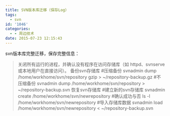 ```yaml
---
title: SVN版本库迁移（保存Log）
tags:
  - svn
id: '1046'
categories:
  - - 周边技术
date: 2015-07-23 12:15:43
---
```


svn版本库完整迁移，保存完整信息：

> 关闭所有运行的进程，并确认没有程序在访问存储库（如 httpd、svnserve 或本地用户在直接访问）。 备份svn存储库 #压缩备份 svnadmin dump /home/workhome/svn/repository gzip > ~/repository-backup.gz #不压缩备份 svnadmin dump /home/workhome/svn/repository > ~/repository-backup.svn 恢复svn存储库 #建立新的svn存储库 svnadmin create /home/workhome/svn/newrepository #确认成功与否 ls -l /home/workhome/svn/newrepository #导入存储库数据 svnadmin load /home/workhome/svn/newrepository < ~/repository-backup.svn